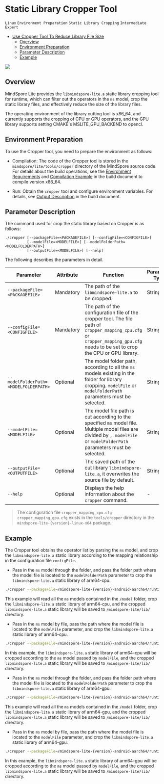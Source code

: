 # Static Library Cropper Tool

`Linux` `Environment Preparation` `Static Library Cropping` `Intermediate` `Expert`

<!-- TOC -->

- [Use Cropper Tool To Reduce Library File Size](#use-cropper-tool-to-reduce-library-file-size)
    - [Overview](#overview)
    - [Environment Preparation](#environment-preparation)
    - [Parameter Description](#parameter-description)
    - [Example](#example)

<!-- /TOC -->

<a href="https://gitee.com/mindspore/docs/blob/master/docs/lite/docs/source_en/use/cropper_tool.md" target="_blank"><img src="https://gitee.com/mindspore/docs/raw/master/resource/_static/logo_source.png"></a>

## Overview

MindSpore Lite provides the `libmindspore-lite.a` static library cropping tool for runtime, which can filter out the operators in the `ms` model, crop the static library files, and effectively reduce the size of the library files.

The operating environment of the library cutting tool is x86_64, and currently supports the cropping of CPU or GPU operators, and the GPU library supports setting CMAKE's MSLITE_GPU_BACKEND to opencl.

## Environment Preparation

To use the Cropper tool, you need to prepare the environment as follows:

- Compilation: The code of the Cropper tool is stored in the `mindspore/lite/tools/cropper` directory of the MindSpore source code. For details about the build operations, see the [Environment Requirements](https://www.mindspore.cn/lite/docs/en/master/use/build.html#environment-requirements) and [Compilation Example](https://www.mindspore.cn/lite/docs/en/master/use/build.html#compilation-example) in the build document to compile version x86_64.

- Run: Obtain the `cropper` tool and configure environment variables. For details, see [Output Description](https://www.mindspore.cn/lite/docs/en/master/use/build.html#output-description) in the build document.

## Parameter Description

The command used for crop the static library based on Cropper is as follows:

```text
./cropper [--packageFile=<PACKAGEFILE>] [--configFile=<CONFIGFILE>]
          [--modelFile=<MODELFILE>] [--modelFolderPath=<MODELFOLDERPATH>]
          [--outputFile=<MODELFILE>] [--help]
```

The following describes the parameters in detail.

| Parameter                                  | Attribute | Function                                                     | Parameter Type | Default Value | Value Range |
| ------------------------------------- | -------- | ------------------------------------------------------------ | -------- | ------ | -------- |
| `--packageFile=<PACKAGEFILE>`         | Mandatory       |The path of the `libmindspore-lite.a` to be cropped.                  | String   | -      | -        |
| `--configFile=<CONFIGFILE>`           | Mandatory       | The path of the configuration file of the cropper tool. The file path of `cropper_mapping_cpu.cfg` or `cropper_mapping_gpu.cfg` needs to be set to crop the CPU or GPU library. | String   | -      | -        |
| `--modelFolderPath=<MODELFOLDERPATH>` | Optional       | The model folder path, according to all the `ms` models existing in the folder for library cropping. `modelFile` or `modelFolderPath` parameters must be selected. | String   | -      | -        |
| `--modelFile=<MODELFILE>`             | Optional       | The model file path is cut according to the specified `ms` model file. Multiple model files are divided by `,`. `modelFile` or `modelFolderPath` parameters must be selected. | String   | -      | -        |
| `--outputFile=<OUTPUTFILE>`           | Optional       | The saved path of the cut library `libmindspore-lite.a`, it overwrites the source file by default. | String   | -      | -        |
| `--help`                              | Optional       | Displays the help information about the `cropper` command. | -        | -      | -        |

> The configuration file `cropper_mapping_cpu.cfg`  `cropper_mapping_gpu.cfg` exists in the `tools/cropper` directory in the `mindspore-lite-{version}-linux-x64` package.

## Example

The Cropper tool obtains the operator list by parsing the `ms` model, and crop the `libmindspore-lite.a` static library according to the mapping relationship in the configuration file `configFile`.

- Pass in the `ms` model through the folder, and pass the folder path where the model file is located to the `modelFolderPath` parameter to crop the `libmindspore-lite.a` static library of arm64-cpu.

```bash
./cropper --packageFile=/mindspore-lite-{version}-android-aarch64/runtime/lib/libmindspore-lite.a --configFile=./cropper_mapping_cpu.cfg --modelFolderPath=/model --outputFile=/mindspore-lite/lib/libmindspore-lite.a
```

This example will read all the `ms` models contained in the `/model` folder, crop the `libmindspore-lite.a` static library of arm64-cpu, and the cropped `libmindspore-lite.a` static library will be saved to `/mindspore-lite/lib/` directory.

- Pass in the `ms` model by file, pass the path where the model file is located to the `modelFile` parameter, and crop the `libmindspore-lite.a` static library of arm64-cpu.

```bash
./cropper --packageFile=/mindspore-lite-{version}-android-aarch64/runtime/lib/libmindspore-lite.a --configFile=./cropper_mapping_cpu.cfg --modelFile=/model/lenet.ms,/model/retinaface.ms  --outputFile=/mindspore-lite/lib/libmindspore-lite.a
```

In this example, the `libmindspore-lite.a` static library of arm64-cpu will be cropped according to the `ms` model passed by `modelFile`, and the cropped `libmindspore-lite.a` static library will be saved to `/mindspore-lite/lib/` directory.

- Pass in the `ms` model through the folder, and pass the folder path where the model file is located to the `modelFolderPath` parameter to crop the `libmindspore-lite.a` static library of arm64-gpu.

```bash
./cropper --packageFile=/mindspore-lite-{version}-android-aarch64/runtime/lib/libmindspore-lite.a --configFile=./cropper_mapping_gpu.cfg --modelFolderPath=/model --outputFile=/mindspore-lite/lib/libmindspore-lite.a
```

This example will read all the `ms` models contained in the `/model` folder, crop the `libmindspore-lite.a` static library of arm64-gpu, and the cropped `libmindspore-lite.a` static library will be saved to `/mindspore-lite/lib/` directory.

- Pass in the `ms` model by file, pass the path where the model file is located to the `modelFile` parameter, and crop the `libmindspore-lite.a` static library of arm64-gpu.

```bash
./cropper --packageFile=/mindspore-lite-{version}-android-aarch64/runtime/lib/libmindspore-lite.a --configFile=./cropper_mapping_gpu.cfg --modelFile=/model/lenet.ms,/model/retinaface.ms  --outputFile=/mindspore-lite/lib/libmindspore-lite.a
```

In this example, the `libmindspore-lite.a` static library of arm64-gpu will be cropped according to the `ms` model passed by `modelFile`, and the cropped `libmindspore-lite.a` static library will be saved to `/mindspore-lite/lib/` directory.